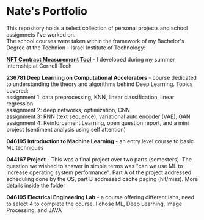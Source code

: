# Nate's Portfolio  

This repository holds a select collection of personal projects and school assigmnets I've worked on.  
The school courses were taken within the framework of my Bachelor's Degree at the Technion - Israel Institute of Technology:

[**NFT Contract Measurement Tool**](https://github.com/nateRot/NFT-Contract-Measurement-Tool) - I developed during my summer internship at Cornell-Tech

**236781 Deep Learning on Computational Accelerators** - course dedicated to understanding the theory and algorithms behind Deep Learning. Topics covered:  
assignment 1: data preprocessing, KNN, linear classification, linear regression  
assignment 2: deep networks, optimization, CNN  
assignment 3: RNN (text sequence), variational auto encoder (VAE), GAN  
assignment 4: Reinforcement Learning, open question report, and a mini project (sentiment analysis using self attention)   

**046195 Introduction to Machine Learning** - an entry level course to basic ML techniques   

**044167 Project** - This was a final project over two parts (semesters). The question we wished to answer in simple terms was "can we use ML to increase operating system performance". Part A of the project addressed scheduling done by the OS, part B addressed cache paging (hit/miss). More details inside the folder   

**046195 Electrical Engineering Lab** - a course offering different labs, need to select 4 to complete the course. I chose ML, Deep Learning, Image Processing, and JAVA

